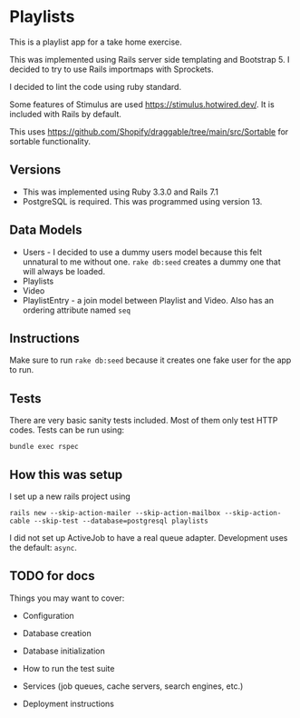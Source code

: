 # Playlists

This is a playlist app for a take home exercise.

This was implemented using Rails server side templating and Bootstrap 5.  I decided to try to use Rails importmaps with Sprockets.

I decided to lint the code using ruby standard.

Some features of Stimulus are used <https://stimulus.hotwired.dev/>. It is included with Rails by default.

This uses <https://github.com/Shopify/draggable/tree/main/src/Sortable> for sortable functionality.


## Versions

* This was implemented using Ruby 3.3.0 and Rails 7.1
* PostgreSQL is required.  This was programmed using version 13.

## Data Models

* Users - I decided to use a dummy users model because this felt unnatural to me without one. `rake db:seed` creates a dummy one that will always be loaded.
* Playlists
* Video
* PlaylistEntry - a join model between Playlist and Video.  Also has an ordering attribute named `seq`

## Instructions

Make sure to run `rake db:seed` because it creates one fake user for the app to run.

## Tests

There are very basic sanity tests included.  Most of them only test HTTP codes.  Tests can be run using:

```
bundle exec rspec
```

## How this was setup

I set up a new rails project using

```
rails new --skip-action-mailer --skip-action-mailbox --skip-action-cable --skip-test --database=postgresql playlists
```

I did not set up ActiveJob to have a real queue adapter.  Development uses the default: `async`.


## TODO for docs

Things you may want to cover:

* Configuration

* Database creation

* Database initialization

* How to run the test suite

* Services (job queues, cache servers, search engines, etc.)

* Deployment instructions
